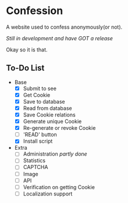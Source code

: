 # Confession

A website used to confess anonymously(or not).

*Still in development and have GOT a release*

Okay so it is that.

## To-Do List

- Base
    - [x] Submit to see
    - [x] Get Cookie
    - [x] Save to database
    - [x] Read from database
    - [x] Save Cookie relations
    - [x] Generate unique Cookie
    - [x] Re-generate or revoke Cookie
    - [ ] 'READ' button
    - [x] Install script
- Extra
    - [ ] Administration *partly done*
    - [ ] Statistics
    - [ ] CAPTCHA
    - [ ] Image
    - [ ] API
    - [ ] Verification on getting Cookie
    - [ ] Localization support
